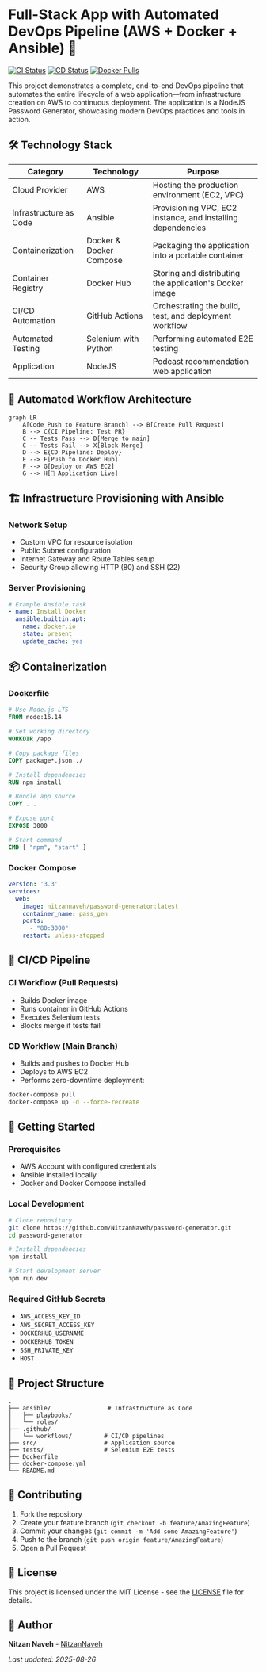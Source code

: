 # Full-Stack App with Automated DevOps Pipeline (AWS + Docker + Ansible) 🚀

[![CI Status](https://github.com/NitzanNaveh/devops-project/actions/workflows/build.yml/badge.svg?branch=main&event=pull_request)](https://github.com/NitzanNaveh/devops-project/actions/workflows/build.yml)
[![CD Status](https://github.com/NitzanNaveh/devops-project/actions/workflows/build.yml/badge.svg?branch=main&event=push)](https://github.com/NitzanNaveh/devops-project/actions/workflows/build.yml)
[![Docker Pulls](https://img.shields.io/docker/pulls/nitzannaveh/moodcast)](https://hub.docker.com/r/nitzannaveh/moodcast)


This project demonstrates a complete, end-to-end DevOps pipeline that automates the entire lifecycle of a web application—from infrastructure creation on AWS to continuous deployment. The application is a NodeJS Password Generator, showcasing modern DevOps practices and tools in action.

## 🛠️ Technology Stack

| Category | Technology | Purpose |
|----------|------------|---------|
| Cloud Provider | AWS | Hosting the production environment (EC2, VPC) |
| Infrastructure as Code | Ansible | Provisioning VPC, EC2 instance, and installing dependencies |
| Containerization | Docker & Docker Compose | Packaging the application into a portable container |
| Container Registry | Docker Hub | Storing and distributing the application's Docker image |
| CI/CD Automation | GitHub Actions | Orchestrating the build, test, and deployment workflow |
| Automated Testing | Selenium with Python | Performing automated E2E testing |
| Application | NodeJS | Podcast recommendation web application |

## 🔄 Automated Workflow Architecture

```mermaid
graph LR
    A[Code Push to Feature Branch] --> B[Create Pull Request]
    B --> C{CI Pipeline: Test PR}
    C -- Tests Pass --> D[Merge to main]
    C -- Tests Fail --> X[Block Merge]
    D --> E{CD Pipeline: Deploy}
    E --> F[Push to Docker Hub]
    F --> G[Deploy on AWS EC2]
    G --> H[🚀 Application Live]
```

## 🏗️ Infrastructure Provisioning with Ansible

### Network Setup
- Custom VPC for resource isolation
- Public Subnet configuration
- Internet Gateway and Route Tables setup
- Security Group allowing HTTP (80) and SSH (22)

### Server Provisioning
```yaml
# Example Ansible task
- name: Install Docker
  ansible.builtin.apt:
    name: docker.io
    state: present
    update_cache: yes
```

## 📦 Containerization

### Dockerfile
```dockerfile
# Use Node.js LTS
FROM node:16.14

# Set working directory
WORKDIR /app

# Copy package files
COPY package*.json ./

# Install dependencies
RUN npm install

# Bundle app source
COPY . .

# Expose port
EXPOSE 3000

# Start command
CMD [ "npm", "start" ]
```

### Docker Compose
```yaml
version: '3.3'
services:
  web:
    image: nitzannaveh/password-generator:latest
    container_name: pass_gen
    ports:
      - "80:3000"
    restart: unless-stopped
```

## 🔄 CI/CD Pipeline

### CI Workflow (Pull Requests)
- Builds Docker image
- Runs container in GitHub Actions
- Executes Selenium tests
- Blocks merge if tests fail

### CD Workflow (Main Branch)
- Builds and pushes to Docker Hub
- Deploys to AWS EC2
- Performs zero-downtime deployment:
```bash
docker-compose pull
docker-compose up -d --force-recreate
```

## 🚀 Getting Started

### Prerequisites
- AWS Account with configured credentials
- Ansible installed locally
- Docker and Docker Compose installed

### Local Development
```bash
# Clone repository
git clone https://github.com/NitzanNaveh/password-generator.git
cd password-generator

# Install dependencies
npm install

# Start development server
npm run dev
```

### Required GitHub Secrets
- `AWS_ACCESS_KEY_ID`
- `AWS_SECRET_ACCESS_KEY`
- `DOCKERHUB_USERNAME`
- `DOCKERHUB_TOKEN`
- `SSH_PRIVATE_KEY`
- `HOST`

## 📂 Project Structure
```
.
├── ansible/                # Infrastructure as Code
│   ├── playbooks/
│   └── roles/
├── .github/
│   └── workflows/         # CI/CD pipelines
├── src/                   # Application source
├── tests/                 # Selenium E2E tests
├── Dockerfile
├── docker-compose.yml
└── README.md
```

## 📝 Contributing

1. Fork the repository
2. Create your feature branch (`git checkout -b feature/AmazingFeature`)
3. Commit your changes (`git commit -m 'Add some AmazingFeature'`)
4. Push to the branch (`git push origin feature/AmazingFeature`)
5. Open a Pull Request

## 📄 License

This project is licensed under the MIT License - see the [LICENSE](LICENSE) file for details.

## 👤 Author

**Nitzan Naveh** - [NitzanNaveh](https://github.com/NitzanNaveh)

_Last updated: 2025-08-26_
